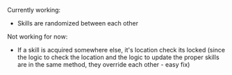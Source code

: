 Currently working:
- Skills are randomized between each other

Not working for now:
- If a skill is acquired somewhere else, it's location check its locked (since the logic to check the location and the logic to update the proper skills are in the same method, they override each other - easy fix)
